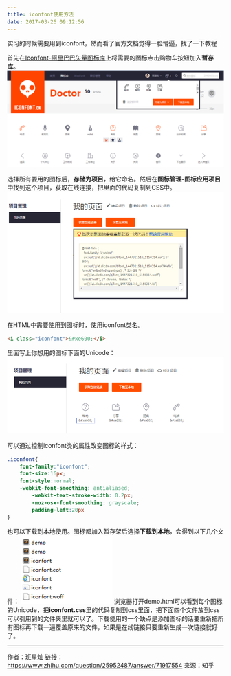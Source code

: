 ```yaml
---
title: iconfont使用方法
date: 2017-03-26 09:12:56
---
```

实习的时候需要用到iconfont，然而看了官方文档觉得一脸懵逼，找了一下教程

首先在[Iconfont-阿里巴巴矢量图标库](http://www.iconfont.cn/)上将需要的图标点击购物车按钮加入**暂存库**。
![](https://github.com/Yx1aoq1/Yx1aoq1.github.io/raw/master/images/iconfont-img-1.png)

<!--more-->

选择所有要用的图标后，**存储为项目**，给它命名。然后在**图标管理-图标应用项目**中找到这个项目，获取在线连接，把里面的代码复制到CSS中。
![](https://github.com/Yx1aoq1/Yx1aoq1.github.io/raw/master/images/iconfont-img-2.png)

在HTML中需要使用到图标时，使用iconfont类名。
```html
<i class="iconfont">&#xe600;</i>
```
里面写上你想用的图标下面的Unicode：
![](https://github.com/Yx1aoq1/Yx1aoq1.github.io/raw/master/images/iconfont-img-3.png)

可以通过控制iconfont类的属性改变图标的样式：
```css
.iconfont{
	font-family:"iconfont";
	font-size:16px;
	font-style:normal;
	-webkit-font-smoothing: antialiased;
        -webkit-text-stroke-width: 0.2px;
        -moz-osx-font-smoothing: grayscale; 
        padding-left:20px
}
```

也可以下载到本地使用。图标都加入暂存架后选择**下载到本地**，会得到以下几个文件：
![](https://github.com/Yx1aoq1/Yx1aoq1.github.io/raw/master/images/iconfont-img-4.png)
浏览器打开demo.html可以看到每个图标的Unicode，把**iconfont.css**里的代码复制到css里面，把下面四个文件放到css可以引用到的文件夹里就可以了。下载使用的一个缺点是添加图标的话要重新把所有图标再下载一遍覆盖原来的文件，如果是在线链接只要重新生成一次链接就好了。

***
作者：班星灿
链接：https://www.zhihu.com/question/25952487/answer/71917554
来源：知乎